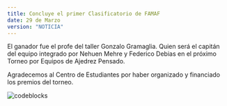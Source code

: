 ```yaml
---
title: Concluye el primer Clasificatorio de FAMAF
date: 29 de Marzo
version: "NOTICIA"
---
```


El ganador fue el profe del taller Gonzalo Gramaglia. Quien será el capitán del equipo integrado por Nehuen Mehre y Federico Debias en el próximo Torneo por Equipos de Ajedrez Pensado.

Agradecemos al Centro de Estudiantes por haber organizado y financiado los premios del torneo.

![codeblocks](/clasificatorio.png)

